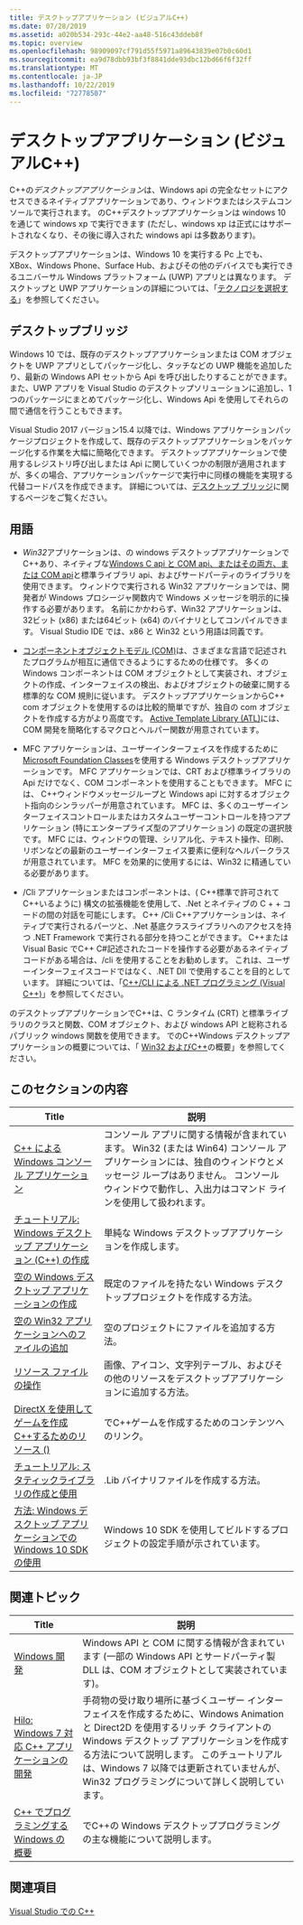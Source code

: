 ```yaml
---
title: デスクトップアプリケーション (ビジュアルC++)
ms.date: 07/28/2019
ms.assetid: a020b534-293c-44e2-aa48-516c43ddeb8f
ms.topic: overview
ms.openlocfilehash: 98909097cf791d55f5971a89643839e07b0c60d1
ms.sourcegitcommit: ea9d78dbb93bf3f8841dde93dbc12bd66f6f32ff
ms.translationtype: MT
ms.contentlocale: ja-JP
ms.lasthandoff: 10/22/2019
ms.locfileid: "72778507"
---
```

# <a name="desktop-applications-visual-c"></a>デスクトップアプリケーション (ビジュアルC++)

C++の*デスクトップアプリケーション*は、Windows api の完全なセットにアクセスできるネイティブアプリケーションであり、ウィンドウまたはシステムコンソールで実行されます。 のC++デスクトップアプリケーションは windows 10 を通じて windows xp で実行できます (ただし、windows xp は正式にはサポートされなくなり、その後に導入された windows api は多数あります)。

デスクトップアプリケーションは、Windows 10 を実行する Pc 上でも、XBox、Windows Phone、Surface Hub、およびその他のデバイスでも実行できるユニバーサル Windows プラットフォーム (UWP) アプリとは異なります。 デスクトップと UWP アプリケーションの詳細については、「[テクノロジを選択する](/windows/win32/choose-your-technology)」を参照してください。

## <a name="desktop-bridge"></a>デスクトップブリッジ

Windows 10 では、既存のデスクトップアプリケーションまたは COM オブジェクトを UWP アプリとしてパッケージ化し、タッチなどの UWP 機能を追加したり、最新の Windows API セットから Api を呼び出したりすることができます。 また、UWP アプリを Visual Studio のデスクトップソリューションに追加し、1つのパッケージにまとめてパッケージ化し、Windows Api を使用してそれらの間で通信を行うこともできます。

Visual Studio 2017 バージョン15.4 以降では、Windows アプリケーションパッケージプロジェクトを作成して、既存のデスクトップアプリケーションをパッケージ化する作業を大幅に簡略化できます。 デスクトップアプリケーションで使用するレジストリ呼び出しまたは Api に関していくつかの制限が適用されますが、多くの場合、アプリケーションパッケージで実行中に同様の機能を実現する代替コードパスを作成できます。 詳細については、[デスクトップ ブリッジ](/windows/uwp/porting/desktop-to-uwp-root)に関するページをご覧ください。

## <a name="terminology"></a>用語

- *Win32*アプリケーションは、の windows デスクトップアプリケーションでC++あり、ネイティブな[Windows C api と COM api、またはその両方、または COM api](/windows/win32/apiindex/windows-api-list)と標準ライブラリ api、およびサードパーティのライブラリを使用できます。 ウィンドウで実行される Win32 アプリケーションでは、開発者が Windows プロシージャ関数内で Windows メッセージを明示的に操作する必要があります。 名前にかかわらず、Win32 アプリケーションは、32ビット (x86) または64ビット (x64) のバイナリとしてコンパイルできます。 Visual Studio IDE では、x86 と Win32 という用語は同義です。

- [コンポーネントオブジェクトモデル (COM)](/windows/win32/com/the-component-object-model)は、さまざまな言語で記述されたプログラムが相互に通信できるようにするための仕様です。 多くの Windows コンポーネントは COM オブジェクトとして実装され、オブジェクトの作成、インターフェイスの検出、およびオブジェクトの破棄に関する標準的な COM 規則に従います。  デスクトップアプリケーションからC++ com オブジェクトを使用するのは比較的簡単ですが、独自の com オブジェクトを作成する方がより高度です。 [Active Template Library (ATL)](../atl/atl-com-desktop-components.md)には、COM 開発を簡略化するマクロとヘルパー関数が用意されています。

- MFC アプリケーションは、ユーザーインターフェイスを作成するために[Microsoft Foundation Classes](../mfc/mfc-desktop-applications.md)を使用する Windows デスクトップアプリケーションです。 MFC アプリケーションでは、CRT および標準ライブラリの Api だけでなく、COM コンポーネントを使用することもできます。 MFC には、 C++ウィンドウメッセージループと Windows api に対するオブジェクト指向のシンラッパーが用意されています。 MFC は、多くのユーザーインターフェイスコントロールまたはカスタムユーザーコントロールを持つアプリケーション (特にエンタープライズ型のアプリケーション) の既定の選択肢です。 MFC には、ウィンドウの管理、シリアル化、テキスト操作、印刷、リボンなどの最新のユーザーインターフェイス要素に便利なヘルパークラスが用意されています。 MFC を効果的に使用するには、Win32 に精通している必要があります。

- /Cli アプリケーションまたはコンポーネントは、( C++標準で許可されてC++いるように) 構文の拡張機能を使用して、.Net とネイティブの C + + コードの間の対話を可能にします。 C++  /Cli C++アプリケーションは、ネイティブで実行されるパーツと、.Net 基底クラスライブラリへのアクセスを持つ .NET Framework で実行される部分を持つことができます。 C++または Visual Basic でC++ C#記述されたコードを操作する必要があるネイティブコードがある場合は、/cli を使用することをお勧めします。 これは、ユーザーインターフェイスコードではなく、.NET Dll で使用することを目的としています。 詳細については、「[C++/CLI による .NET プログラミング (Visual C++)](../dotnet/dotnet-programming-with-cpp-cli-visual-cpp.md)」を参照してください。

のデスクトップアプリケーションでC++は、C ランタイム (CRT) と標準ライブラリのクラスと関数、COM オブジェクト、および windows API と総称されるパブリック windows 関数を使用できます。 でのC++Windows デスクトップアプリケーションの概要については、「 [Win32 およびC++](/windows/win32/LearnWin32/learn-to-program-for-windows)の概要」を参照してください。

## <a name="in-this-section"></a>このセクションの内容

|Title|説明|
|-----------|-----------------|
|[C++ による Windows コンソール アプリケーション](console-applications-in-visual-cpp.md)|コンソール アプリに関する情報が含まれています。 Win32 (または Win64) コンソール アプリケーションには、独自のウィンドウとメッセージ ループはありません。 コンソール ウィンドウで動作し、入出力はコマンド ラインを使用して扱われます。|
|[チュートリアル: Windows デスクトップ アプリケーション (C++) の作成](walkthrough-creating-windows-desktop-applications-cpp.md)|単純な Windows デスクトップアプリケーションを作成します。|
|[空の Windows デスクトップ アプリケーションの作成](creating-an-empty-windows-desktop-application.md)|既定のファイルを持たない Windows デスクトッププロジェクトを作成する方法。|
|[空の Win32 アプリケーションへのファイルの追加](adding-files-to-an-empty-win32-applications.md)|空のプロジェクトにファイルを追加する方法。|
|[リソース ファイルの操作](working-with-resource-files.md)|画像、アイコン、文字列テーブル、およびその他のリソースをデスクトップアプリケーションに追加する方法。|
|[DirectX を使用してゲームを作成C++するためのリソース ()](resources-for-creating-a-game-using-directx.md)|でC++ゲームを作成するためのコンテンツへのリンク。|
|[チュートリアル: スタティックライブラリの作成と使用](walkthrough-creating-and-using-a-static-library-cpp.md)|.Lib バイナリファイルを作成する方法。|
|[方法: Windows デスクトップ アプリケーションでの Windows 10 SDK の使用](how-to-use-the-windows-10-sdk-in-a-windows-desktop-application.md)|Windows 10 SDK を使用してビルドするプロジェクトの設定手順が示されています。|

## <a name="related-articles"></a>関連トピック

|Title|説明|
|-----------|-----------------|
|[Windows 開発](/windows/win32/index)|Windows API と COM に関する情報が含まれています (一部の Windows API とサードパーティ製 DLL は、COM オブジェクトとして実装されています)。|
|[Hilo: Windows 7 対応 C++ アプリケーションの開発](https://msdn.microsoft.com/library/windows/desktop/ff708696.aspx)|手荷物の受け取り場所に基づくユーザー インターフェイスを作成するために、Windows Animation と Direct2D を使用するリッチ クライアントの Windows デスクトップ アプリケーションを作成する方法について説明します。  このチュートリアルは、Windows 7 以降では更新されていませんが、Win32 プログラミングについて詳しく説明しています。|
|[C++ でプログラミングする Windows の概要](overview-of-windows-programming-in-cpp.md)|でC++の Windows デスクトッププログラミングの主な機能について説明します。|

## <a name="see-also"></a>関連項目

[Visual Studio での C++](../overview/visual-cpp-in-visual-studio.md)

